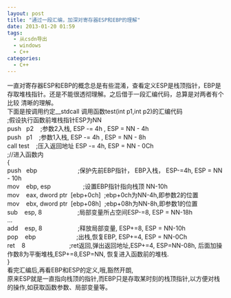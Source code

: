 ```yaml
---
layout: post
title: "通过一段汇编，加深对寄存器ESP和EBP的理解"
date: 2013-01-20 01:59
tags: 
  - 从csdn导出
  - windows
  - C++
categories: 
  - C++
---
```


一直对寄存器ESP和EBP的概念总是有些混淆，查看定义ESP是栈顶指针，EBP是存取堆栈指针。还是不能很透彻理解。之后借于一段汇编代码，总算是对两者有个比较
清晰的理解。  
下面是按调用约定__stdcall 调用函数test(int p1,int p2)的汇编代码  
;假设执行函数前堆栈指针ESP为NN  
push   p2    ;参数2入栈, ESP -= 4h , ESP = NN - 4h  
push   p1    ;参数1入栈, ESP -= 4h , ESP = NN - 8h  
call test    ;压入返回地址 ESP -= 4h, ESP = NN - 0Ch  
;//进入函数内  
{  
push   ebp                        ;保护先前EBP指针， EBP入栈， ESP-=4h, ESP = NN - 10h  
mov    ebp, esp                   ;设置EBP指针指向栈顶 NN-10h  
mov    eax, dword ptr  [ebp+0ch]  ;ebp+0ch为NN-4h,即参数2的位置  
mov    ebx, dword ptr  [ebp+08h]  ;ebp+08h为NN-8h,即参数1的位置  
sub    esp, 8                     ;局部变量所占空间ESP-=8, ESP = NN-18h  
...  
add    esp, 8                     ;释放局部变量, ESP+=8, ESP = NN-10h  
pop    ebp                        ;出栈,恢复EBP, ESP+=4, ESP = NN-0Ch  
ret    8                          ;ret返回,弹出返回地址,ESP+=4, ESP=NN-08h,
后面加操作数8为平衡堆栈,ESP+=8,ESP=NN, 恢复进入函数前的堆栈.  
}  
看完汇编后,再看EBP和ESP的定义,哦,豁然开朗,  
原来ESP就是一直指向栈顶的指针,而EBP只是存取某时刻的栈顶指针,以方便对栈的操作,如获取函数参数、局部变量等。

